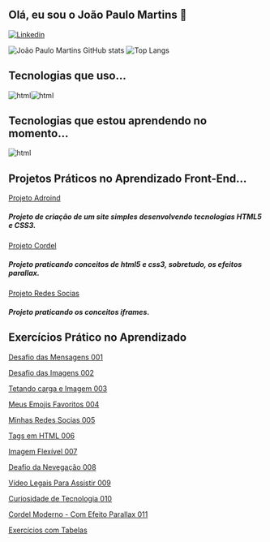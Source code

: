 ## Olá, eu sou o João Paulo Martins 👋

[![Linkedin](https://img.shields.io/badge/LinkedIn-0077B5?style=for-the-badge&logo=linkedin&logoColor=white)](https://www.linkedin.com/in/jo%C3%A3o-paulo-martins-de-souza-425ab4249/)

![João Paulo Martins GitHub stats](https://github-readme-stats.vercel.app/api?username=joaopaulomartinsdesouza&show_icons=true&theme=dracula)
![Top Langs](https://github-readme-stats.vercel.app/api/top-langs/?username=joaopaulomartinsdesouza&hide_progress=true)
## Tecnologias que uso...

<div style="display: inline-block"><img alt="html" src="https://img.shields.io/badge/HTML5-E34F26?style=for-the-badge&logo=html5&logoColor=white">
</div><div style="display: inline-block"> <img alt="html" src="https://img.shields.io/badge/CSS3-1572B6?style=for-the-badge&logo=css3&logoColor=white">
</div>

## Tecnologias que estou aprendendo no momento...
<div style="display: inline-block">
 <img alt="html" src="https://img.shields.io/badge/JavaScript-F7DF1E?style=for-the-badge&logo=javascript&logoColor=black">
</div>

## Projetos Práticos no Aprendizado Front-End...
 [Projeto Adroind](https://joaopaulomartinsdesouza.github.io/projeto-android/)

##### Projeto de criação de um site simples desenvolvendo tecnologias HTML5 e CSS3.

 [Projeto Cordel](https://joaopaulomartinsdesouza.github.io/projeto-cordel/)

 ##### Projeto praticando conceitos de html5 e css3, sobretudo, os efeitos parallax.

 [Projeto Redes Socias](https://joaopaulomartinsdesouza.github.io/Projeto-Social/)

 ##### Projeto praticando os conceitos iframes.

## Exercícios Prático no Aprendizado
 [Desafio das Mensagens 001](https://joaopaulomartinsdesouza.github.io/html-css/Exerc%C3%ADcios/desafios/d001-m1/d001.html)
 
 [Desafio das Imagens 002](https://joaopaulomartinsdesouza.github.io/html-css/Exerc%C3%ADcios/desafios/d002-m1/d002.html)
 
 [Tetando carga e Imagem 003](https://joaopaulomartinsdesouza.github.io/html-css/Exerc%C3%ADcios/ex003/)
 
 [Meus Emojis Favoritos 004](https://joaopaulomartinsdesouza.github.io/html-css/Exerc%C3%ADcios/desafios/d004-m1/d004.html)
 
 [Minhas Redes Socias 005](https://joaopaulomartinsdesouza.github.io/html-css/Exerc%C3%ADcios/desafios/d005-m1/d005.html)
 
 [Tags em HTML 006](https://joaopaulomartinsdesouza.github.io/html-css/Exerc%C3%ADcios/desafios/d006-m1/d006.html)
 
 [Imagem Flexível 007](https://joaopaulomartinsdesouza.github.io/html-css/Exerc%C3%ADcios/desafios/d007-m1/d007.html)
 
 [Deafio da Nevegação 008](https://joaopaulomartinsdesouza.github.io/html-css/Exerc%C3%ADcios/desafios/d008-m1/pagina-cinza.html)
 
 [Vídeo Legais Para Assistir 009](https://joaopaulomartinsdesouza.github.io/html-css/Exerc%C3%ADcios/desafios/d009-m1/d009-pagina-inicial.html)
 
 [Curiosidade de Tecnologia 010](https://joaopaulomartinsdesouza.github.io/html-css/Exerc%C3%ADcios/desafios/d010-m2/404.html)
 
 [Cordel Moderno - Com Efeito Parallax 011](https://joaopaulomartinsdesouza.github.io/html-css/Exerc%C3%ADcios/desafios/d012-m3/index.html)

 [Exercícios com Tabelas](https://joaopaulomartinsdesouza.github.io/html-css/Exerc%C3%ADcios/desafios/d014-m3/tabela001.html)

 
 
 
